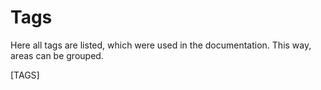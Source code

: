# Tags

Here all tags are listed, which were used in the documentation. This way, areas can be grouped.

[TAGS]
